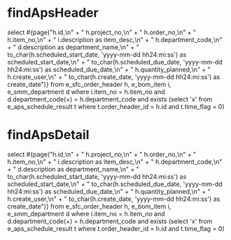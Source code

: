 findApsHeader
===
select #{page("h.id,\n" +
"       h.project_no,\n" + 
"       h.order_no,\n" + 
"       h.item_no,\n" + 
"       i.description as item_desc,\n" + 
"       h.department_code,\n" + 
"       d.description as department_name,\n" + 
"       to_char(h.scheduled_start_date, 'yyyy-mm-dd hh24:mi:ss') as scheduled_start_date,\n" + 
"       to_char(h.scheduled_due_date, 'yyyy-mm-dd hh24:mi:ss') as scheduled_due_date,\n" + 
"       h.quantity_planned,\n" + 
"       h.create_user,\n" + 
"       to_char(h.create_date, 'yyyy-mm-dd hh24:mi:ss') as create_date")}
  from e_sfc_order_header h, e_bom_item i, e_smm_department d
 where i.item_no = h.item_no
   and d.department_code(+) = h.department_code
   and exists (select 'x'
          from e_aps_schedule_result t
         where t.order_header_id = h.id
           and t.time_flag = 0)

findApsDetail
===
select #{page("h.id,\n" +
"       h.project_no,\n" + 
"       h.order_no,\n" + 
"       h.item_no,\n" + 
"       i.description as item_desc,\n" + 
"       h.department_code,\n" + 
"       d.description as department_name,\n" + 
"       to_char(h.scheduled_start_date, 'yyyy-mm-dd hh24:mi:ss') as scheduled_start_date,\n" + 
"       to_char(h.scheduled_due_date, 'yyyy-mm-dd hh24:mi:ss') as scheduled_due_date,\n" + 
"       h.quantity_planned,\n" + 
"       h.create_user,\n" + 
"       to_char(h.create_date, 'yyyy-mm-dd hh24:mi:ss') as create_date")}
  from e_sfc_order_header h, e_bom_item i, e_smm_department d
 where i.item_no = h.item_no
   and d.department_code(+) = h.department_code
   and exists (select 'x'
          from e_aps_schedule_result t
         where t.order_header_id = h.id
           and t.time_flag = 0)
